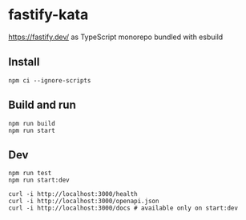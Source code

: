 # fastify-kata

https://fastify.dev/ as TypeScript monorepo bundled with esbuild

## Install

```console
npm ci --ignore-scripts
```

## Build and run
```console
npm run build
npm run start
```


## Dev

```console
npm run test
npm run start:dev
```
```console
curl -i http://localhost:3000/health
curl -i http://localhost:3000/openapi.json
curl -i http://localhost:3000/docs # available only on start:dev
```
